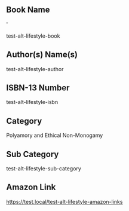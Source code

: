 ## Book Name
<!-- This should be the full Book Name, from the Issue Title -->'
test-alt-lifestyle-book

## Author(s) Name(s)
<!-- This should be the Author(s) Name(s) -->
test-alt-lifestyle-author

## ISBN-13 Number
<!-- This should be the  ISBN-13 number -->
test-alt-lifestyle-isbn

## Category
<!-- This should be the books Primary category -->
Polyamory and Ethical Non-Monogamy

## Sub Category
<!-- This should be the books Sub category -->
test-alt-lifestyle-sub-category

## Amazon Link
<!-- This should be the raw Amazon link to purchase the book in the format of (https://www.amazon.com/dp/) -->
https://test.local/test-alt-lifestyle-amazon-links